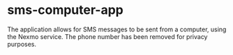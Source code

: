 # sms-computer-app

The application allows for SMS messages to be sent from a computer, using the Nexmo service. The phone number has been removed for privacy purposes. 
